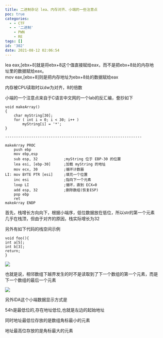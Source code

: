 ```yaml
---
title: 二进制杂记 lea、内存对齐、小端的一些注意点
poc: true
categories:
  - - CTF
  - - '二进制'
    - PWN
    - RE
tags: []
id: '302'
date: 2021-08-12 02:06:54
---
```


lea eax,\[ebx+8\]就是将ebx+8这个值直接赋给eax，而不是把ebx+8处的内存地址里的数据赋给eax。  
mov eax,\[ebx+8\]则是把内存地址为ebx+8处的数据赋给eax

内存被CPU读取时以dw为对齐，8的倍数

小端的一个注意点来自于C语言中文网的一个lab的反汇编，誊抄如下

```
void makeArray()
{
    char myString[30];
    for ( int i = 0; i < 30; i++ )
        myString[i] = '*';
}

---------------------------------------------------------------

makeArray PROC
    push ebp
    mov ebp,esp
    sub esp, 32            ;myString 位于 EBP-30 的位置
    lea esi, [ebp-30]      ;加载 myString 的地址
    mov ecx, 30            ;循环计数器
LI: mov BYTE PTR [esi]     ;填充一个位置
    inc esi                ;指向下一个元素
    loop LI                ;循环，直到 ECX=0
    add esp, 32            ;删除数组(恢复ESP)
    pop ebp
    ret
makeArray ENDP
```

首先，栈增长方向向下，根据小端序，低位数据放在低位，所以str的第一个元素几乎在栈顶，但由于对齐的原因，栈实际增长为32

另外有如下代码的栈空间示例

```
void foo(){
int a[5];
int b[3];
return;
}
```

![](https://raw.githubusercontent.com/Valkierja/ALLPIC/main/img/202303181056110.png)

也就是说，相邻数组下越界发生的时不是读取到了下一个数组的第一个元素，而是下一个数组的最后一个元素

![](https://raw.githubusercontent.com/Valkierja/ALLPIC/main/img/202303181055415.png)

另外IDA这个小端数据显示方式是

54h是最低位的,存在地址低位,也就是左边的起始地址

同时地址最低位存放的是数组角标最小的元素

地址最高位存放的是角标最大的元素